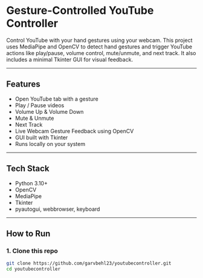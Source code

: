 # Gesture-Controlled YouTube Controller

Control YouTube with your hand gestures using your webcam. This project uses MediaPipe and OpenCV to detect hand gestures and trigger YouTube actions like play/pause, volume control, mute/unmute, and next track. It also includes a minimal Tkinter GUI for visual feedback.

---

## Features

- Open YouTube tab with a gesture  
- Play / Pause videos  
- Volume Up & Volume Down  
- Mute & Unmute  
- Next Track  
- Live Webcam Gesture Feedback using OpenCV  
- GUI built with Tkinter  
- Runs locally on your system  

---

## Tech Stack

- Python 3.10+
- OpenCV
- MediaPipe
- Tkinter
- pyautogui, webbrowser, keyboard

---

## How to Run

### 1. Clone this repo

```bash
git clone https://github.com/garvbehl23/youtubecontroller.git
cd youtubecontroller
